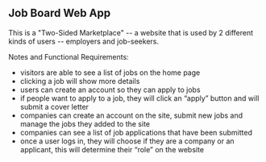 ## Job Board Web App

This is a "Two-Sided Marketplace" -- a website that is used by 2 different kinds of users -- employers and job-seekers.

Notes and Functional Requirements:

- visitors are able to see a list of jobs on the home page
- clicking a job will show more details
- users can create an account so they can apply to jobs
- if people want to apply to a job, they will click an “apply” button and will submit a cover letter
- companies can create an account on the site, submit new jobs and manage the jobs they added to the site
- companies can see a list of job applications that have been submitted
- once a user logs in, they will choose if they are a company or an applicant, this will determine their “role” on the website

